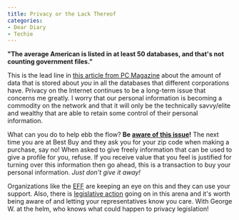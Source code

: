 ```yaml
---
title: Privacy or the Lack Thereof
categories:
- Dear Diary
- Techie
---
```


**"The average American is listed in at least 50 databases, and that's not counting government files."**

This is the lead line in [this article from PC Magazine](http://www.pcmag.com/article2/0,1759,1610972,00.asp) about the amount of data that is stored about _you_ in all the databases that different corporations have. Privacy on the Internet continues to be a long-term issue that concerns me greatly. I worry that our personal information is becoming a commodity on the network and that it will only be the technically savvy/elite and wealthy that are able to retain some control of their personal information.

What can you do to help ebb the flow? **Be [aware of this issue](http://www.pcmag.com/article2/0,1759,5327,00.asp)!** The next time you are at Best Buy and they ask you for your zip code when making a purchase, say no! When asked to give freely information that can be used to give a profile for you, refuse. If you receive value that you feel is justified for turning over this information then go ahead, this is a transaction to buy your personal information. _Just don't give it away!_

Organizations like the [EFF](https://www.eff.org/) are keeping an eye on this and they can use your support. Also, there is [legislative action](http://www.pcmag.com/article2/0,1759,1613491,00.asp) going on in this arena and it's worth being aware of and letting your representatives know you care. With George W. at the helm, who knows what could happen to privacy legislation!
